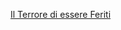 [Il Terrore di essere Feriti](https://www.youtube.com/watch?v=LYHL-iLN3CU&list=WL&index=15 "Il Terrore di essere Feriti")